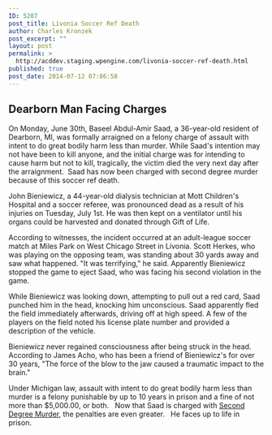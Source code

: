 ```yaml
---
ID: 5207
post_title: Livonia Soccer Ref Death
author: Charles Kronzek
post_excerpt: ""
layout: post
permalink: >
  http://acddev.staging.wpengine.com/livonia-soccer-ref-death.html
published: true
post_date: 2014-07-12 07:06:58
---
```

<h2>Dearborn Man Facing Charges</h2>
On Monday, June 30th, Baseel Abdul-Amir Saad, a 36-year-old resident of Dearborn, MI, was formally arraigned on a felony charge of assault with intent to do great bodily harm less than murder. While Saad's intention may not have been to kill anyone, and the initial charge was for intending to cause harm but not to kill, tragically, the victim died the very next day after the arraignment.  Saad has now been charged with second degree murder because of this soccer ref death.

John Bieniewicz, a 44-year-old dialysis technician at Mott Children's Hospital and a soccer referee, was pronounced dead as a result of his injuries on Tuesday, July 1st. He was then kept on a ventilator until his organs could be harvested and donated through Gift of Life.

According to witnesses, the incident occurred at an adult-league soccer match at Miles Park on West Chicago Street in Livonia. Scott Herkes, who was playing on the opposing team, was standing about 30 yards away and saw what happened. "It was terrifying," he said. Apparently Bieniewicz stopped the game to eject Saad, who was facing his second violation in the game.

While Bieniewicz was looking down, attempting to pull out a red card, Saad punched him in the head, knocking him unconscious. Saad apparently fled the field immediately afterwards, driving off at high speed. A few of the players on the field noted his license plate number and provided a description of the vehicle.

Bieniewicz never regained consciousness after being struck in the head. According to James Acho, who has been a friend of Bieniewicz's for over 30 years, "The force of the blow to the jaw caused a traumatic impact to the brain."

Under Michigan law, assault with intent to do great bodily harm less than murder is a felony punishable by up to 10 years in prison and a fine of not more than $5,000.00, or both.   Now that Saad is charged with <a href="http://acddev.staging.wpengine.com/homicide.html" target="_blank">Second Degree Murder</a>, the penalties are even greater.   He faces up to life in prison.